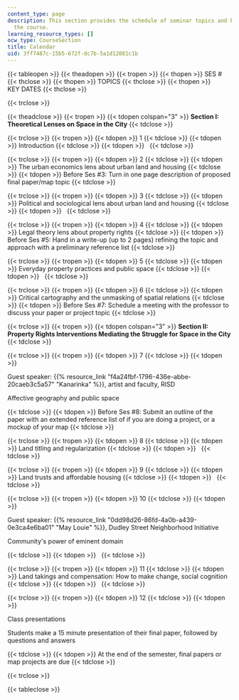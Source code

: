```yaml
---
content_type: page
description: This section provides the schedule of seminar topics and key dates for
  the course.
learning_resource_types: []
ocw_type: CourseSection
title: Calendar
uid: 3ff7487c-15b5-672f-dc7b-5a1d12081c1b
---
```


{{< tableopen >}}
{{< theadopen >}}
{{< tropen >}}
{{< thopen >}}
SES #
{{< thclose >}}
{{< thopen >}}
TOPICS
{{< thclose >}}
{{< thopen >}}
KEY DATES
{{< thclose >}}

{{< trclose >}}

{{< theadclose >}}
{{< tropen >}}
{{< tdopen colspan="3" >}}
**Section I: Theoretical Lenses on Space in the City**
{{< tdclose >}}

{{< trclose >}}
{{< tropen >}}
{{< tdopen >}}
1
{{< tdclose >}}
{{< tdopen >}}
Introduction
{{< tdclose >}}
{{< tdopen >}}
 
{{< tdclose >}}

{{< trclose >}}
{{< tropen >}}
{{< tdopen >}}
2
{{< tdclose >}}
{{< tdopen >}}
The urban economics lens about urban land and housing
{{< tdclose >}}
{{< tdopen >}}
Before Ses #3: Turn in one page description of proposed final paper/map topic
{{< tdclose >}}

{{< trclose >}}
{{< tropen >}}
{{< tdopen >}}
3
{{< tdclose >}}
{{< tdopen >}}
Political and sociological lens about urban land and housing
{{< tdclose >}}
{{< tdopen >}}
 
{{< tdclose >}}

{{< trclose >}}
{{< tropen >}}
{{< tdopen >}}
4
{{< tdclose >}}
{{< tdopen >}}
Legal theory lens about property rights
{{< tdclose >}}
{{< tdopen >}}
Before Ses #5: Hand in a write-up (up to 2 pages) refining the topic and approach with a preliminary reference list
{{< tdclose >}}

{{< trclose >}}
{{< tropen >}}
{{< tdopen >}}
5
{{< tdclose >}}
{{< tdopen >}}
Everyday property practices and public space
{{< tdclose >}}
{{< tdopen >}}
 
{{< tdclose >}}

{{< trclose >}}
{{< tropen >}}
{{< tdopen >}}
6
{{< tdclose >}}
{{< tdopen >}}
Critical cartography and the unmasking of spatial relations
{{< tdclose >}}
{{< tdopen >}}
Before Ses #7: Schedule a meeting with the professor to discuss your paper or project topic
{{< tdclose >}}

{{< trclose >}}
{{< tropen >}}
{{< tdopen colspan="3" >}}
**Section II: Property Rights Interventions Mediating the Struggle for Space in the City**
{{< tdclose >}}

{{< trclose >}}
{{< tropen >}}
{{< tdopen >}}
7
{{< tdclose >}}
{{< tdopen >}}


Guest speaker: {{% resource_link "f4a24fbf-1796-436e-abbe-20caeb3c5a57" "Kanarinka" %}}, artist and faculty, RISD

Affective geography and public space


{{< tdclose >}}
{{< tdopen >}}
Before Ses #8: Submit an outline of the paper with an extended reference list of if you are doing a project, or a mockup of your map
{{< tdclose >}}

{{< trclose >}}
{{< tropen >}}
{{< tdopen >}}
8
{{< tdclose >}}
{{< tdopen >}}
Land titling and regularization
{{< tdclose >}}
{{< tdopen >}}
 
{{< tdclose >}}

{{< trclose >}}
{{< tropen >}}
{{< tdopen >}}
9
{{< tdclose >}}
{{< tdopen >}}
Land trusts and affordable housing
{{< tdclose >}}
{{< tdopen >}}
 
{{< tdclose >}}

{{< trclose >}}
{{< tropen >}}
{{< tdopen >}}
10
{{< tdclose >}}
{{< tdopen >}}


Guest speaker: {{% resource_link "0dd98d26-86fd-4a0b-a439-0e3ca4e6ba01" "May Louie" %}}, Dudley Street Neighborhood Initiative

Community's power of eminent domain


{{< tdclose >}}
{{< tdopen >}}
 
{{< tdclose >}}

{{< trclose >}}
{{< tropen >}}
{{< tdopen >}}
11
{{< tdclose >}}
{{< tdopen >}}
Land takings and compensation: How to make change, social cognition
{{< tdclose >}}
{{< tdopen >}}
 
{{< tdclose >}}

{{< trclose >}}
{{< tropen >}}
{{< tdopen >}}
12
{{< tdclose >}}
{{< tdopen >}}


Class presentations

Students make a 15 minute presentation of their final paper, followed by questions and answers


{{< tdclose >}}
{{< tdopen >}}
At the end of the semester, final papers or map projects are due
{{< tdclose >}}

{{< trclose >}}

{{< tableclose >}}